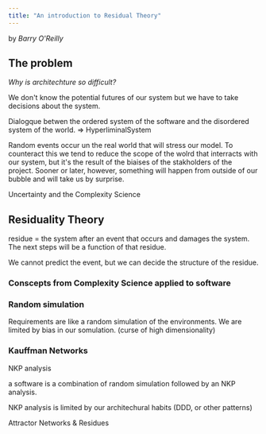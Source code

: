 ```yaml
---
title: "An introduction to Residual Theory"
---
```

by *Barry O'Reilly*

## The problem
*Why is architechture so difficult?*

We don't know the potential futures of our system but we have to take decisions about the system.

Dialogque betwen the ordered system of the software and the disordered system of the world.
=> HyperliminalSystem

Random events occur un the real world that will stress our model. To counteract this we tend to reduce the scope of the wolrd that interracts with our system, but it's the result of the biaises of the stakholders of the project. Sooner or later, however, something will happen from outside of our bubble and will take us by surprise.

Uncertainty and the Complexity Science

## Residuality Theory

residue = the system after an event that occurs and damages the system.
The next steps will be a function of that residue.

We cannot predict the event, but we can decide the structure of the residue.

### Conscepts from Complexity Science applied to software
### Random simulation

Requirements are like a random simulation of the environments. 
We are limited by bias in our somulation. (curse of high dimensionality)

### Kauffman Networks
NKP analysis

a software is a combination of random simulation followed by an NKP analysis.

NKP analysis is limited by our architechural habits (DDD, or other patterns)


Attractor Networks & Residues
